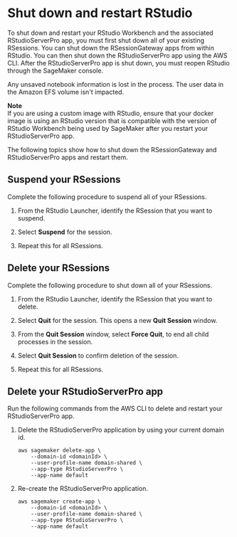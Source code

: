 # Shut down and restart RStudio<a name="rstudio-shutdown"></a>

To shut down and restart your RStudio Workbench and the associated RStudioServerPro app, you must first shut down all of your existing RSessions\. You can shut down the RSessionGateway apps from within RStudio\. You can then shut down the RStudioServerPro app using the AWS CLI\. After the RStudioServerPro app is shut down, you must reopen RStudio through the SageMaker console\.

Any unsaved notebook information is lost in the process\. The user data in the Amazon EFS volume isn't impacted\.

**Note**  
If you are using a custom image with RStudio, ensure that your docker image is using an RStudio version that is compatible with the version of RStudio Workbench being used by SageMaker after you restart your RStudioServerPro app\.

The following topics show how to shut down the RSessionGateway and RStudioServerPro apps and restart them\.

## Suspend your RSessions<a name="rstudio-suspend"></a>

Complete the following procedure to suspend all of your RSessions\.

1. From the RStudio Launcher, identify the RSession that you want to suspend\. 

1. Select **Suspend** for the session\. 

1. Repeat this for all RSessions\.

## Delete your RSessions<a name="rstudio-delete"></a>

Complete the following procedure to shut down all of your RSessions\.

1. From the RStudio Launcher, identify the RSession that you want to delete\. 

1. Select **Quit** for the session\. This opens a new **Quit Session** window\. 

1. From the **Quit Session** window, select **Force Quit**, to end all child processes in the session\.

1. Select **Quit Session** to confirm deletion of the session\.

1. Repeat this for all RSessions\.

## Delete your RStudioServerPro app<a name="rstudio-delete-restart"></a>

Run the following commands from the AWS CLI to delete and restart your RStudioServerPro app\.

1. Delete the RStudioServerPro application by using your current domain id\. 

   ```
   aws sagemaker delete-app \
       --domain-id <domainId> \
       --user-profile-name domain-shared \
       --app-type RStudioServerPro \
       --app-name default
   ```

1. Re\-create the RStudioServerPro application\. 

   ```
   aws sagemaker create-app \
       --domain-id <domainId> \
       --user-profile-name domain-shared \
       --app-type RStudioServerPro \
       --app-name default
   ```